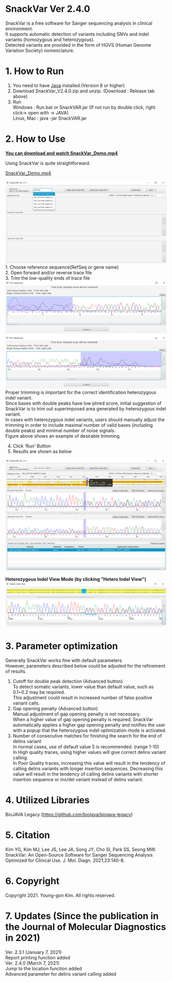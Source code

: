 SnackVar Ver 2.4.0
======================
SnackVar is a free software for Sanger sequencing analysis in clinical environment.<br>
It supports automatic detection of variants including SNVs and indel variants (homozygous and heterozygous).<br>
Detected variants are provided in the form of HGVS (Human Genome Variation Society) nomenclature.

# 1. How to Run
1. You need to have [Java](https://www.java.com) installed.(Version 8 or higher)
2. Download SnackVar_V2.4.0.zip and unzip. (Download : Release tab above)
3. Run <br>
Windows : Run.bat or SnackVAR.jar (If not run by double click, right click-> open with -> JAVA)<br>
Linux, Mac : java -jar SnackVAR.jar

# 2. How to Use
[**You can download and watch SnackVar_Demo.mp4**](SnackVar_Demo.mp4)

Using SnackVar is quite straightforward.<br>

[SnackVar_Demo.mp4](SnackVar_Demo.mp4)


<img src="fig/fig_ref_selection.png">
1. Choose reference sequence(RefSeq or gene name)<br>
2. Open forward and/or reverse trace file<br>
3. Trim the low-quality ends of trace file<br>
<img src="fig/fig_trimming.png">
Proper trimming is important for the correct identification heterozygous indel variant.<br>
Since bases with double peaks have low phred score, initial suggestion of SnackVar is to trim out superimposed area generated by heterozygous indel variant.<br>
In cases with heterozygous indel variants, users should manually adjust the trimming in order to include maximal number of valid bases (including double peaks) and minimal number of noise signals.<br>
Figure above shows an example of desirable trimming. <br>

4. Click 'Run' Button<br>
5. Results are shown as below<br>
<img src="fig/fig_result1.png">

**Heterozygous Indel View Mode (by clicking "Hetero Indel View")**
<img src="fig/fig_hetero_indel_view.png">

# 3. Parameter optimization
Generally SnackVar works fine with default parameters.<br>
However, parameters described below could be adjusted for the refinement of results.<br>
1. Cutoff for double peak detection (Advanced button)<br>
To detect somatic variants, lower value than default value, such as 0.1~0.2 may be required.<br>
This adjustment could result in increased number of false positive variant calls. <br>
2. Gap opening penalty (Advanced button)<br>
Manual adjustment of gap opening penalty is not necessary.<br>
When a higher value of gap opening penalty is required, SnackVar automatically applies a higher gap opening penalty and notifies the user with a popup that the heterozygous indel optimization mode is activated. <br>
3. Number of consecutive matches for finishing the search for the end of delins variant<br>
In normal cases, use of default value 5 is recommended. (range 1-10)<br>
In High quality traces, using higher values will give correct delins variant calling. <br>
In Poor Quality traces, increasing this value will result in the tendency of calling delins variants with longer insertion sequences. Decreasing this value will result in the tendency of calling delins variants with shorter insertion sequence or ins/del variant instead of delins variant. <br> 

# 4. Utilized Libraries
BioJAVA Legacy  (https://github.com/biojava/biojava-legacy)<br>

# 5. Citation
Kim YG, Kim MJ, Lee JS, Lee JA, Song JY, Cho SI, Park SS, Seong MW. SnackVar: An Open-Source Software for Sanger Sequencing Analysis Optimized for Clinical Use. J. Mol. Diagn. 2021;23:140-8. <br>

# 6. Copyright
Copyright 2021. Young-gon Kim. All rights reserved.<br>

# 7. Updates (Since the publication in the Journal of Molecular Diagnostics in 2021) 
Ver. 2.3.1 (January 7, 2021)<br>
Report printing function added <br>
Ver. 2.4.0 (March 7, 2021)<br>
Jump to the location function added <br>
Advanced parameter for delins variant calling added <br>